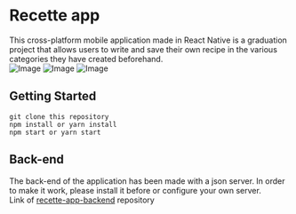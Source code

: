 # Recette app
This cross-platform mobile application made in React Native is a graduation project that allows users to write and save their own recipe in the various categories they have created beforehand.    
![Image](https://i.postimg.cc/TwDq0XxQ/Simulator-Screen-Shot-i-Phone-12-2021-06-11-at-14-56-25.png)
![Image](https://i.postimg.cc/PrhzWcRz/Simulator-Screen-Shot-i-Phone-12-2021-06-11-at-14-57-55.png) 
![Image](https://i.postimg.cc/y60ySBv8/Simulator-Screen-Shot-i-Phone-12-2021-06-11-at-14-58-06.png)
## Getting Started
```git clone this repository```    
``` npm install or yarn install ```   
```npm start or yarn start```  
## Back-end
The back-end of the application has been made with a json server. In order to make it work, please install it before or configure your own server.  
Link of [recette-app-backend](https://github.com/soulei-dev/recette-app-backend) repository 